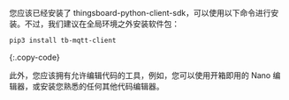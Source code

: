 您应该已经安装了 thingsboard-python-client-sdk，可以使用以下命令进行安装。不过，我们建议在全局环境之外安装软件包：

```bash
pip3 install tb-mqtt-client
```
{:.copy-code}

此外，您应该拥有允许编辑代码的工具，例如，您可以使用开箱即用的 Nano 编辑器，或安装您熟悉的任何其他代码编辑器。